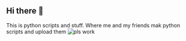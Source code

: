 ## Hi there 👋

This is python scripts and stuff. Where me and my friends mak python scripts and upload them
![pls work](https://api.github.com/users/Vackyton/orgs)

